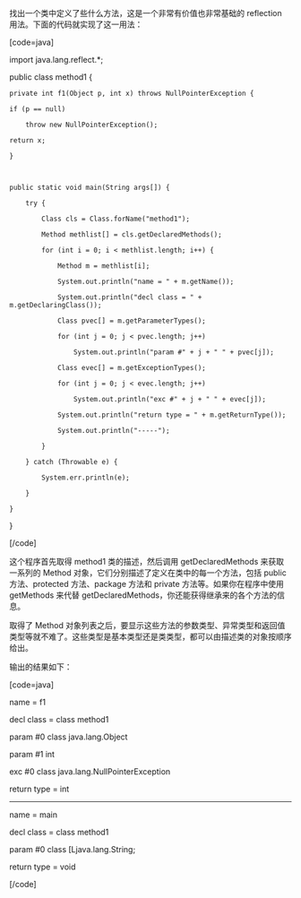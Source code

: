 找出一个类中定义了些什么方法，这是一个非常有价值也非常基础的 reflection 用法。下面的代码就实现了这一用法：
[code=java]
import java.lang.reflect.*;

public class method1 {
	private int f1(Object p, int x) throws NullPointerException {
	if (p == null)
		throw new NullPointerException();
	return x;
	}

	public static void main(String args[]) {
		try {
			Class cls = Class.forName("method1");
			Method methlist[] = cls.getDeclaredMethods();
			for (int i = 0; i < methlist.length; i++) {
				Method m = methlist[i];
				System.out.println("name = " + m.getName());
				System.out.println("decl class = " + m.getDeclaringClass());
				Class pvec[] = m.getParameterTypes();
				for (int j = 0; j < pvec.length; j++)
					System.out.println("param #" + j + " " + pvec[j]);
				Class evec[] = m.getExceptionTypes();
				for (int j = 0; j < evec.length; j++)
					System.out.println("exc #" + j + " " + evec[j]);
				System.out.println("return type = " + m.getReturnType());
				System.out.println("-----");
			}
		} catch (Throwable e) {
			System.err.println(e);
		}
	}
}
[/code]
这个程序首先取得 method1 类的描述，然后调用 getDeclaredMethods 来获取一系列的 Method 对象，它们分别描述了定义在类中的每一个方法，包括 public 方法、protected 方法、package 方法和 private 方法等。如果你在程序中使用 getMethods 来代替 getDeclaredMethods，你还能获得继承来的各个方法的信息。 
取得了 Method 对象列表之后，要显示这些方法的参数类型、异常类型和返回值类型等就不难了。这些类型是基本类型还是类类型，都可以由描述类的对象按顺序给出。
输出的结果如下：
[code=java]
name = f1
decl class = class method1
param #0 class java.lang.Object
param #1 int
exc #0 class java.lang.NullPointerException
return type = int
-----
name = main
decl class = class method1
param #0 class [Ljava.lang.String;
return type = void
[/code]